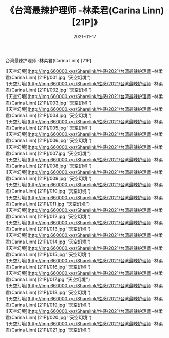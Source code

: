﻿---
layout: post
title:  《台湾最辣护理师 -林柔君(Carina Linn) [21P]》
date:   2021-01-17
img: http://img.660000.xyz/Sharelink/性感/2021/台湾最辣护理师 -林柔君(Carina Linn) [21P]/000.jpg
categories: [美女, 性感, 泳衣]
---

台湾最辣护理师 -林柔君(Carina Linn) [21P]



![天空幻境](http://img.660000.xyz/Sharelink/性感/2021/台湾最辣护理师 -林柔君(Carina Linn) [21P]/001.jpg ''天空幻境'') <br>
![天空幻境](http://img.660000.xyz/Sharelink/性感/2021/台湾最辣护理师 -林柔君(Carina Linn) [21P]/002.jpg ''天空幻境'') <br>
![天空幻境](http://img.660000.xyz/Sharelink/性感/2021/台湾最辣护理师 -林柔君(Carina Linn) [21P]/003.jpg ''天空幻境'') <br>
![天空幻境](http://img.660000.xyz/Sharelink/性感/2021/台湾最辣护理师 -林柔君(Carina Linn) [21P]/004.jpg ''天空幻境'') <br>
![天空幻境](http://img.660000.xyz/Sharelink/性感/2021/台湾最辣护理师 -林柔君(Carina Linn) [21P]/005.jpg ''天空幻境'') <br>
![天空幻境](http://img.660000.xyz/Sharelink/性感/2021/台湾最辣护理师 -林柔君(Carina Linn) [21P]/006.jpg ''天空幻境'') <br>
![天空幻境](http://img.660000.xyz/Sharelink/性感/2021/台湾最辣护理师 -林柔君(Carina Linn) [21P]/007.jpg ''天空幻境'') <br>
![天空幻境](http://img.660000.xyz/Sharelink/性感/2021/台湾最辣护理师 -林柔君(Carina Linn) [21P]/008.jpg ''天空幻境'') <br>
![天空幻境](http://img.660000.xyz/Sharelink/性感/2021/台湾最辣护理师 -林柔君(Carina Linn) [21P]/009.jpg ''天空幻境'') <br>
![天空幻境](http://img.660000.xyz/Sharelink/性感/2021/台湾最辣护理师 -林柔君(Carina Linn) [21P]/010.jpg ''天空幻境'') <br>
![天空幻境](http://img.660000.xyz/Sharelink/性感/2021/台湾最辣护理师 -林柔君(Carina Linn) [21P]/011.jpg ''天空幻境'') <br>
![天空幻境](http://img.660000.xyz/Sharelink/性感/2021/台湾最辣护理师 -林柔君(Carina Linn) [21P]/012.jpg ''天空幻境'') <br>
![天空幻境](http://img.660000.xyz/Sharelink/性感/2021/台湾最辣护理师 -林柔君(Carina Linn) [21P]/013.jpg ''天空幻境'') <br>
![天空幻境](http://img.660000.xyz/Sharelink/性感/2021/台湾最辣护理师 -林柔君(Carina Linn) [21P]/014.jpg ''天空幻境'') <br>
![天空幻境](http://img.660000.xyz/Sharelink/性感/2021/台湾最辣护理师 -林柔君(Carina Linn) [21P]/015.jpg ''天空幻境'') <br>
![天空幻境](http://img.660000.xyz/Sharelink/性感/2021/台湾最辣护理师 -林柔君(Carina Linn) [21P]/016.jpg ''天空幻境'') <br>
![天空幻境](http://img.660000.xyz/Sharelink/性感/2021/台湾最辣护理师 -林柔君(Carina Linn) [21P]/017.jpg ''天空幻境'') <br>
![天空幻境](http://img.660000.xyz/Sharelink/性感/2021/台湾最辣护理师 -林柔君(Carina Linn) [21P]/018.jpg ''天空幻境'') <br>
![天空幻境](http://img.660000.xyz/Sharelink/性感/2021/台湾最辣护理师 -林柔君(Carina Linn) [21P]/019.jpg ''天空幻境'') <br>
![天空幻境](http://img.660000.xyz/Sharelink/性感/2021/台湾最辣护理师 -林柔君(Carina Linn) [21P]/020.jpg ''天空幻境'') <br>
![天空幻境](http://img.660000.xyz/Sharelink/性感/2021/台湾最辣护理师 -林柔君(Carina Linn) [21P]/021.jpg ''天空幻境'') <br>